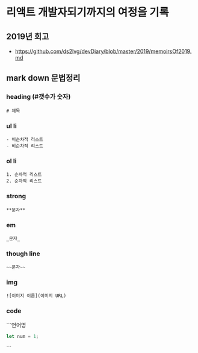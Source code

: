 # 리액트 개발자되기까지의 여정을 기록

## 2019년 회고
- https://github.com/ds2lvg/devDiary/blob/master/2019/memoirsOf2019.md

## mark down 문법정리

### heading (#갯수가 숫자)
```# 제목```


### ul li 
```- 비순차적 리스트``` <br>
```- 비순차적 리스트``` 


### ol li
```1. 순차적 리스트``` <br>
```2. 순차적 리스트``` 


### strong
```**문자**``` 


### em
```_문자_```


### though line
```~~문자~~``` 


### img
```![이미지 이름](이미지 URL)``` 


### code
\`\`\`언어명 <br>
```javascript
let num = 1;
```
\`\`\`